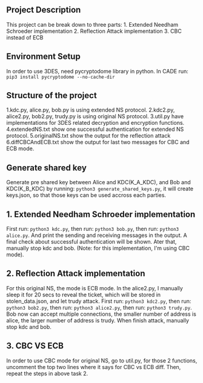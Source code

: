 ## Project Description
This project can be break down to three parts: 1. Extended Needham Schroeder implementation 2. Reflection Attack implementation 3. CBC instead of ECB

## Environment Setup
In order to use 3DES, need pycryptodome library in python. 
In CADE run: `pip3 install pycryptodome --no-cache-dir`

## Structure of the project
1.kdc.py, alice.py, bob.py is using extended NS protocol.
2.kdc2.py, alice2.py, bob2.py, trudy.py is using original NS protocol.
3.util.py have implementations for 3DES related decryption and encryption functions.
4.extendedNS.txt show one successful authentication for extended NS protocol.
5.originalNS.txt show the output for the reflection attack
6.diffCBCAndECB.txt show the output for last two messages for CBC and ECB mode.

## Generate shared key
Generate pre shared key between Alice and KDC(K_A_KDC), and Bob and KDC(K_B_KDC) by running: `python3 generate_shared_keys.py`, it will create keys.json, so that those keys can be used accross each parties.

## 1. Extended Needham Schroeder implementation
First run: `python3 kdc.py`, then run: `python3 bob.py`, then run: `python3 alice.py`. And print the sending and receiving messages in the output. A final check about successful authentication will be shown. Ater that, manually stop kdc and bob.
(Note: for this implementation, I'm using CBC mode).

## 2. Reflection Attack implementation
For this original NS, the mode is ECB mode. In the alice2.py, I manually sleep it for 20 secs to reveal the ticket, which will be stored in stolen_data.json,  and let trudy attack.
First run: `python3 kdc2.py`, then run: `python3 bob2.py`, then run: `python3 alice2.py`, then run: `python3 trudy.py`. Bob now can accept multiple connections, the smaller number of address is alice, the larger number of address is trudy. When finish attack, manually stop kdc and bob.

## 3. CBC VS ECB
In order to use CBC mode for original NS, go to util.py, for those 2 functions, uncomment the top two lines where it says for CBC vs ECB diff. Then, repeat the steps in above task 2.
